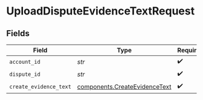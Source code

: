 # UploadDisputeEvidenceTextRequest


## Fields

| Field                                                                          | Type                                                                           | Required                                                                       | Description                                                                    |
| ------------------------------------------------------------------------------ | ------------------------------------------------------------------------------ | ------------------------------------------------------------------------------ | ------------------------------------------------------------------------------ |
| `account_id`                                                                   | *str*                                                                          | :heavy_check_mark:                                                             | N/A                                                                            |
| `dispute_id`                                                                   | *str*                                                                          | :heavy_check_mark:                                                             | N/A                                                                            |
| `create_evidence_text`                                                         | [components.CreateEvidenceText](../../models/components/createevidencetext.md) | :heavy_check_mark:                                                             | N/A                                                                            |